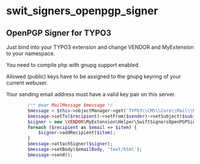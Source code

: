 # swit_signers_openpgp_signer
## OpenPGP Signer for TYPO3

Just bind into your TYPO3 extension and change VENDOR and MyExtension to your namespace.

You need to compile php with gnupg support enabled.

Allowed (public) keys have to  be assigned to the gnupg keyring of your current webuser.

Your sending email address must have a valid key pair on this server.

```php
        /** @var MailMessage $message */
        $message = $this->objectManager->get('TYPO3\\CMS\\Core\\Mail\\MailMessage');
        $message->setTo($recipient)->setFrom($sender)->setSubject($subject);
        $signer = new \VENDOR\MyExtension\Helper\SwiftSignersOpenPGPSigner();
        foreach ($recipient as $email => $item) {
            $signer->addRecipient($item);
        }
        $message->attachSigner($signer);
        $message->setBody($emailBody, 'text/html');
        $message->send();
```
